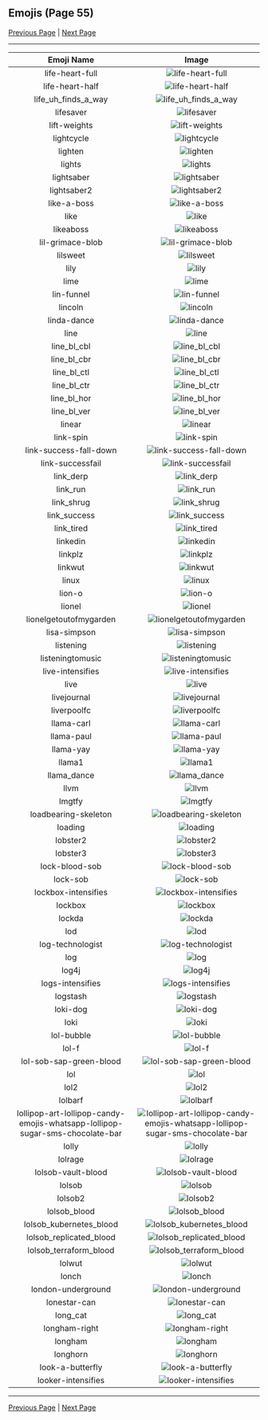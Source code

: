
## Emojis (Page 55)

[Previous Page](/docs/hc/page-l-0054.md)
  | [Next Page](/docs/hc/page-l-0056.md)

<hr />

|Emoji Name|Image|
| :-: | :-: |
|life-heart-full| ![life-heart-full](/emojis/hc/life-heart-full.png)|
|life-heart-half| ![life-heart-half](/emojis/hc/life-heart-half.png)|
|life_uh_finds_a_way| ![life_uh_finds_a_way](/emojis/hc/life_uh_finds_a_way.gif)|
|lifesaver| ![lifesaver](/emojis/hc/lifesaver.png)|
|lift-weights| ![lift-weights](/emojis/hc/lift-weights.png)|
|lightcycle| ![lightcycle](/emojis/hc/lightcycle.png)|
|lighten| ![lighten](/emojis/hc/lighten.gif)|
|lights| ![lights](/emojis/hc/lights.jpg)|
|lightsaber| ![lightsaber](/emojis/hc/lightsaber.png)|
|lightsaber2| ![lightsaber2](/emojis/hc/lightsaber2.jpg)|
|like-a-boss| ![like-a-boss](/emojis/hc/like-a-boss.png)|
|like| ![like](/emojis/hc/like.png)|
|likeaboss| ![likeaboss](/emojis/hc/likeaboss.png)|
|lil-grimace-blob| ![lil-grimace-blob](/emojis/hc/lil-grimace-blob.png)|
|lilsweet| ![lilsweet](/emojis/hc/lilsweet.jpg)|
|lily| ![lily](/emojis/hc/lily.jpg)|
|lime| ![lime](/emojis/hc/lime.jpg)|
|lin-funnel| ![lin-funnel](/emojis/hc/lin-funnel.png)|
|lincoln| ![lincoln](/emojis/hc/lincoln.png)|
|linda-dance| ![linda-dance](/emojis/hc/linda-dance.gif)|
|line| ![line](/emojis/hc/line.png)|
|line_bl_cbl| ![line_bl_cbl](/emojis/hc/line_bl_cbl.png)|
|line_bl_cbr| ![line_bl_cbr](/emojis/hc/line_bl_cbr.png)|
|line_bl_ctl| ![line_bl_ctl](/emojis/hc/line_bl_ctl.png)|
|line_bl_ctr| ![line_bl_ctr](/emojis/hc/line_bl_ctr.png)|
|line_bl_hor| ![line_bl_hor](/emojis/hc/line_bl_hor.png)|
|line_bl_ver| ![line_bl_ver](/emojis/hc/line_bl_ver.png)|
|linear| ![linear](/emojis/hc/linear.png)|
|link-spin| ![link-spin](/emojis/hc/link-spin.gif)|
|link-success-fall-down| ![link-success-fall-down](/emojis/hc/link-success-fall-down.gif)|
|link-successfail| ![link-successfail](/emojis/hc/link-successfail.gif)|
|link_derp| ![link_derp](/emojis/hc/link_derp.png)|
|link_run| ![link_run](/emojis/hc/link_run.gif)|
|link_shrug| ![link_shrug](/emojis/hc/link_shrug.png)|
|link_success| ![link_success](/emojis/hc/link_success.png)|
|link_tired| ![link_tired](/emojis/hc/link_tired.png)|
|linkedin| ![linkedin](/emojis/hc/linkedin.jpg)|
|linkplz| ![linkplz](/emojis/hc/linkplz.gif)|
|linkwut| ![linkwut](/emojis/hc/linkwut.gif)|
|linux| ![linux](/emojis/hc/linux.png)|
|lion-o| ![lion-o](/emojis/hc/lion-o.png)|
|lionel| ![lionel](/emojis/hc/lionel.png)|
|lionelgetoutofmygarden| ![lionelgetoutofmygarden](/emojis/hc/lionelgetoutofmygarden.png)|
|lisa-simpson| ![lisa-simpson](/emojis/hc/lisa-simpson.png)|
|listening| ![listening](/emojis/hc/listening.gif)|
|listeningtomusic| ![listeningtomusic](/emojis/hc/listeningtomusic.jpg)|
|live-intensifies| ![live-intensifies](/emojis/hc/live-intensifies.gif)|
|live| ![live](/emojis/hc/live.png)|
|livejournal| ![livejournal](/emojis/hc/livejournal.png)|
|liverpoolfc| ![liverpoolfc](/emojis/hc/liverpoolfc.jpg)|
|llama-carl| ![llama-carl](/emojis/hc/llama-carl.png)|
|llama-paul| ![llama-paul](/emojis/hc/llama-paul.png)|
|llama-yay| ![llama-yay](/emojis/hc/llama-yay.gif)|
|llama1| ![llama1](/emojis/hc/llama1.jpg)|
|llama_dance| ![llama_dance](/emojis/hc/llama_dance.gif)|
|llvm| ![llvm](/emojis/hc/llvm.png)|
|lmgtfy| ![lmgtfy](/emojis/hc/lmgtfy.gif)|
|loadbearing-skeleton| ![loadbearing-skeleton](/emojis/hc/loadbearing-skeleton.png)|
|loading| ![loading](/emojis/hc/loading.gif)|
|lobster2| ![lobster2](/emojis/hc/lobster2.png)|
|lobster3| ![lobster3](/emojis/hc/lobster3.jpg)|
|lock-blood-sob| ![lock-blood-sob](/emojis/hc/lock-blood-sob.png)|
|lock-sob| ![lock-sob](/emojis/hc/lock-sob.png)|
|lockbox-intensifies| ![lockbox-intensifies](/emojis/hc/lockbox-intensifies.gif)|
|lockbox| ![lockbox](/emojis/hc/lockbox.png)|
|lockda| ![lockda](/emojis/hc/lockda.png)|
|lod| ![lod](/emojis/hc/lod.png)|
|log-technologist| ![log-technologist](/emojis/hc/log-technologist.png)|
|log| ![log](/emojis/hc/log.png)|
|log4j| ![log4j](/emojis/hc/log4j.png)|
|logs-intensifies| ![logs-intensifies](/emojis/hc/logs-intensifies.gif)|
|logstash| ![logstash](/emojis/hc/logstash.png)|
|loki-dog| ![loki-dog](/emojis/hc/loki-dog.png)|
|loki| ![loki](/emojis/hc/loki.png)|
|lol-bubble| ![lol-bubble](/emojis/hc/lol-bubble.gif)|
|lol-f| ![lol-f](/emojis/hc/lol-f.png)|
|lol-sob-sap-green-blood| ![lol-sob-sap-green-blood](/emojis/hc/lol-sob-sap-green-blood.png)|
|lol| ![lol](/emojis/hc/lol.jpg)|
|lol2| ![lol2](/emojis/hc/lol2.gif)|
|lolbarf| ![lolbarf](/emojis/hc/lolbarf.png)|
|lollipop-art-lollipop-candy-emojis-whatsapp-lollipop-sugar-sms-chocolate-bar| ![lollipop-art-lollipop-candy-emojis-whatsapp-lollipop-sugar-sms-chocolate-bar](/emojis/hc/lollipop-art-lollipop-candy-emojis-whatsapp-lollipop-sugar-sms-chocolate-bar.png)|
|lolly| ![lolly](/emojis/hc/lolly.png)|
|lolrage| ![lolrage](/emojis/hc/lolrage.jpg)|
|lolsob-vault-blood| ![lolsob-vault-blood](/emojis/hc/lolsob-vault-blood.png)|
|lolsob| ![lolsob](/emojis/hc/lolsob.png)|
|lolsob2| ![lolsob2](/emojis/hc/lolsob2.png)|
|lolsob_blood| ![lolsob_blood](/emojis/hc/lolsob_blood.png)|
|lolsob_kubernetes_blood| ![lolsob_kubernetes_blood](/emojis/hc/lolsob_kubernetes_blood.png)|
|lolsob_replicated_blood| ![lolsob_replicated_blood](/emojis/hc/lolsob_replicated_blood.png)|
|lolsob_terraform_blood| ![lolsob_terraform_blood](/emojis/hc/lolsob_terraform_blood.png)|
|lolwut| ![lolwut](/emojis/hc/lolwut.png)|
|lonch| ![lonch](/emojis/hc/lonch.png)|
|london-underground| ![london-underground](/emojis/hc/london-underground.png)|
|lonestar-can| ![lonestar-can](/emojis/hc/lonestar-can.png)|
|long_cat| ![long_cat](/emojis/hc/long_cat.png)|
|longham-right| ![longham-right](/emojis/hc/longham-right.gif)|
|longham| ![longham](/emojis/hc/longham.gif)|
|longhorn| ![longhorn](/emojis/hc/longhorn.png)|
|look-a-butterfly| ![look-a-butterfly](/emojis/hc/look-a-butterfly.gif)|
|looker-intensifies| ![looker-intensifies](/emojis/hc/looker-intensifies.gif)|

<hr/>

[Previous Page](/docs/hc/page-l-0054.md)
  | [Next Page](/docs/hc/page-l-0056.md)